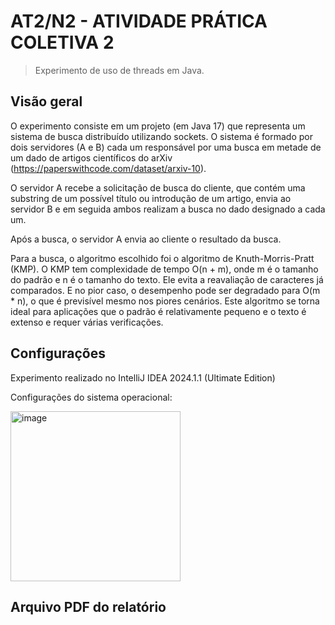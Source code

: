 
# AT2/N2 - ATIVIDADE PRÁTICA COLETIVA 2
> Experimento de uso de threads em Java.

## Visão geral

O experimento consiste em um projeto (em Java 17) que representa um sistema de busca distribuído utilizando sockets. O sistema é formado por dois servidores (A e B) cada um responsável por uma busca em metade de um dado de artigos científicos do arXiv (https://paperswithcode.com/dataset/arxiv-10).

O servidor A recebe a solicitação de busca do cliente, que contém uma substring de um possível título ou introdução de um artigo, envia ao servidor B e em seguida ambos realizam a busca no dado designado a cada um.

Após a busca, o servidor A envia ao cliente o resultado da busca.

Para a busca, o algoritmo escolhido foi o algoritmo de Knuth-Morris-Pratt (KMP). O KMP tem complexidade de tempo O(n + m), onde m é o tamanho do padrão e n é o tamanho do texto. Ele evita a reavaliação de caracteres já comparados. E no pior caso, o desempenho pode ser degradado para O(m * n), o que é previsível mesmo nos piores cenários. Este algoritmo se torna ideal para aplicações que o padrão é relativamente pequeno e o texto é extenso e requer várias verificações. 



## Configurações

Experimento realizado no IntelliJ IDEA 2024.1.1 (Ultimate Edition)

Configurações do sistema operacional:

<img width="272" alt="image" src="https://github.com/user-attachments/assets/817c14e5-ce91-4bfb-b1db-e698971a0e85">



## Arquivo PDF do relatório

